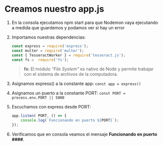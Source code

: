 # Creamos nuestro app.js
1. En la consola ejecutamos npm start para que Nodemon vaya ejecutando a medida que guardemos y podamos ver si hay un error

2. Importamos nuestras dependencias:
    ```javascript
    const express = require('express');
    const multer = require('multer');
    const { TesseractWorker } = require('tesseract.js');
    const fs =  require('fs');
    ```
    > **fs:** El módulo *"File System"* es nativo de Node y permite trabajar con el sistema de archivos de la computadora.

3. Asignamos express() a la constante app: `const app = express()`
4. Asignamos un puerto a la constante PORT: `const PORT = process.env.PORT || 5000`
5. Escuchamos con express desde PORT:
    ```javascript
    app.listen( PORT, () => {
        console.log(`Funcionando en puerto ${PORT}`);
    });
    ```
6. Verificamos que en consola veamos el mensaje **Funcionando en puerto ####**.